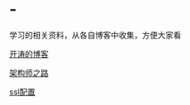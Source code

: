 # -
学习的相关资料，从各自博客中收集，方便大家看

[开涛的博客](http://jinnianshilongnian.iteye.com)

[架构师之路](https://www.w3cschool.cn/architectroad/)

[ssl配置](https://mozilla.github.io/server-side-tls/ssl-config-generator/)
